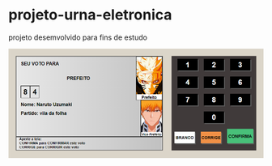 # projeto-urna-eletronica
 projeto desemvolvido para fins de estudo

 <a href="https://fernandoromeroalves.github.io/projeto-urna-eletronica/"><img src="assets/image/Captura.png" alt=""></a>

